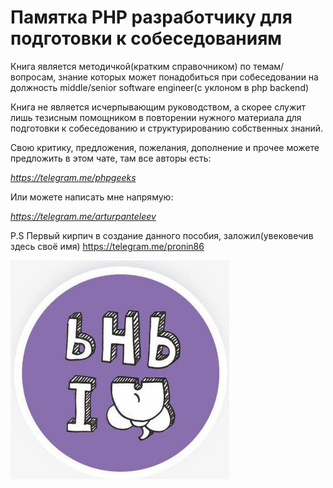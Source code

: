 # Памятка PHP разработчику для подготовки к собеседованиям

Книга является методичкой(кратким справочником) по темам/вопросам, знание которых может понадобиться при собеседовании на должность middle/senior software engineer(с уклоном в php backend)

Книга не является исчерпывающим руководством, а скорее служит лишь тезисным помощником в повторении нужного материала для подготовки к собеседованию и структурированию собственных знаний.

Свою критику, предложения, пожелания, дополнение и прочее можете предложить в этом чате, там все авторы есть:

*https://telegram.me/phpgeeks*

Или можете написать мне напрямую:

*https://telegram.me/arturpanteleev*

P.S Первый кирпич в создание данного пособия, заложил(увековечив здесь своё имя) https://telegram.me/pronin86

<img src="media/image1.jpeg" height="350px" />

